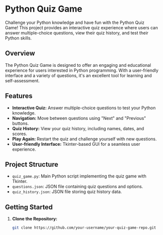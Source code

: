 # Python Quiz Game

Challenge your Python knowledge and have fun with the Python Quiz Game! This project provides an interactive quiz experience where users can answer multiple-choice questions, view their quiz history, and test their Python skills.

## Overview

The Python Quiz Game is designed to offer an engaging and educational experience for users interested in Python programming. With a user-friendly interface and a variety of questions, it's an excellent tool for learning and self-assessment.

## Features

- **Interactive Quiz:** Answer multiple-choice questions to test your Python knowledge.
- **Navigation:** Move between questions using "Next" and "Previous" buttons.
- **Quiz History:** View your quiz history, including names, dates, and scores.
- **Play Again:** Restart the quiz and challenge yourself with new questions.
- **User-friendly Interface:** Tkinter-based GUI for a seamless user experience.

## Project Structure

- `quiz_game.py`: Main Python script implementing the quiz game with Tkinter.
- `questions.json`: JSON file containing quiz questions and options.
- `quiz_history.json`: JSON file storing quiz history data.

## Getting Started

1. **Clone the Repository:**
   ```bash
   git clone https://github.com/your-username/your-quiz-game-repo.git

